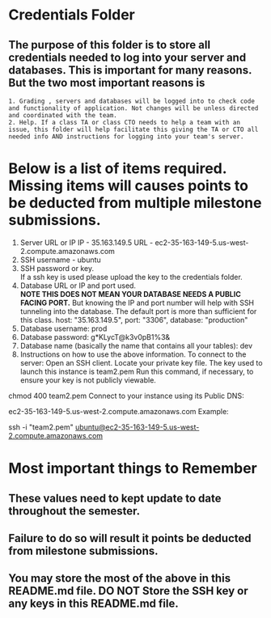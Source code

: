 # Credentials Folder

## The purpose of this folder is to store all credentials needed to log into your server and databases. This is important for many reasons. But the two most important reasons is
    1. Grading , servers and databases will be logged into to check code and functionality of application. Not changes will be unless directed and coordinated with the team.
    2. Help. If a class TA or class CTO needs to help a team with an issue, this folder will help facilitate this giving the TA or CTO all needed info AND instructions for logging into your team's server. 


# Below is a list of items required. Missing items will causes points to be deducted from multiple milestone submissions.

1. Server URL or IP IP - 35.163.149.5 URL - ec2-35-163-149-5.us-west-2.compute.amazonaws.com
2. SSH username - ubuntu
3. SSH password or key.
    <br> If a ssh key is used please upload the key to the credentials folder.
4. Database URL or IP and port used.
    <br><strong> NOTE THIS DOES NOT MEAN YOUR DATABASE NEEDS A PUBLIC FACING PORT.</strong> But knowing the IP and port number will help with SSH tunneling into the database. The default port is more than sufficient for this class.
            host: "35.163.149.5",
            port: "3306",
            database: "production"
5. Database username: prod
6. Database password: g*KLycT@k3v0pB1%3&
7. Database name (basically the name that contains all your tables): dev
8. Instructions on how to use the above information.
To connect to the server:
Open an SSH client.
Locate your private key file. The key used to launch this instance is team2.pem
Run this command, if necessary, to ensure your key is not publicly viewable.

 chmod 400 team2.pem
Connect to your instance using its Public DNS:

 ec2-35-163-149-5.us-west-2.compute.amazonaws.com
Example:

ssh -i "team2.pem" ubuntu@ec2-35-163-149-5.us-west-2.compute.amazonaws.com

# Most important things to Remember
## These values need to kept update to date throughout the semester. <br>
## <strong>Failure to do so will result it points be deducted from milestone submissions.</strong><br>
## You may store the most of the above in this README.md file. DO NOT Store the SSH key or any keys in this README.md file.
